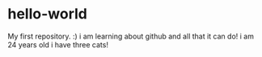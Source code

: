 # hello-world
My first repository. :)
i am learning about github and all that it can do!
i am 24 years old
i have three cats!

